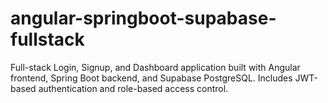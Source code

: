 # angular-springboot-supabase-fullstack
Full-stack Login, Signup, and Dashboard application built with Angular frontend, Spring Boot backend, and Supabase PostgreSQL. Includes JWT-based authentication and role-based access control.
